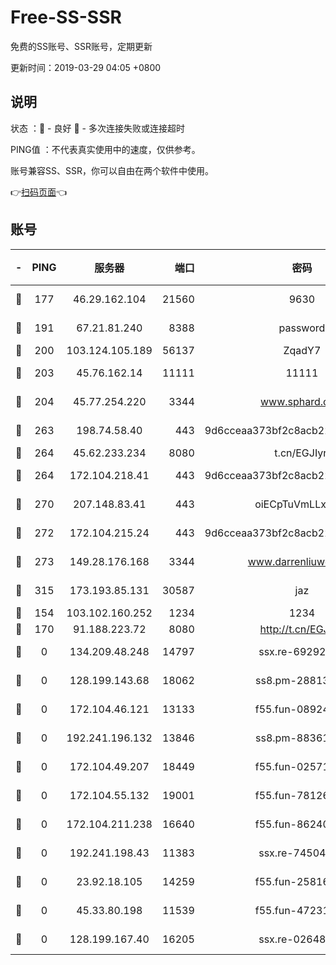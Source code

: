 # Free-SS-SSR

免费的SS账号、SSR账号，定期更新

更新时间：2019-03-29 04:05 +0800

## 说明

状态     ：🙂 - 良好 🙁 - 多次连接失败或连接超时

PING值   ：不代表真实使用中的速度，仅供参考。

账号兼容SS、SSR，你可以自由在两个软件中使用。

👉[扫码页面](https://liesauer.github.io/Free-SS-SSR/)👈

## 账号

|-|PING|服务器|端口|密码|加密方式|区域|
|:----:|:----:|:-----:|-----:|:----:|:----:|:----:|
|🙂|177|46.29.162.104|21560|9630|aes-128-ctr|RU|
|🙂|191|67.21.81.240|8388|password|aes-256-cfb|US|
|🙂|200|103.124.105.189|56137|ZqadY7|chacha20|US|
|🙂|203|45.76.162.14|11111|11111|aes-256-cfb|SG|
|🙂|204|45.77.254.220|3344|www.sphard.com|aes-256-cfb|SG|
|🙂|263|198.74.58.40|443|9d6cceaa373bf2c8acb22e60b6a58be6|aes-256-cfb|US|
|🙂|264|45.62.233.234|8080|t.cn/EGJIyrl|rc4-md5|CA|
|🙂|264|172.104.218.41|443|9d6cceaa373bf2c8acb22e60b6a58be6|aes-256-cfb|US|
|🙂|270|207.148.83.41|443|oiECpTuVmLLxk4Ts|aes-256-cfb|AU|
|🙂|272|172.104.215.24|443|9d6cceaa373bf2c8acb22e60b6a58be6|aes-256-cfb|US|
|🙂|273|149.28.176.168|3344|www.darrenliuwei.com|aes-256-cfb|AU|
|🙂|315|173.193.85.131|30587|jaz|aes-256-cfb|US|
|🙂|154|103.102.160.252|1234|1234|rc4-md5|JP|
|🙁|170|91.188.223.72|8080|http://t.cn/EGJIyrl|rc4-md5|RU|
|🙁|0|134.209.48.248|14797|ssx.re-69292287|aes-256-cfb|US|
|🙁|0|128.199.143.68|18062|ss8.pm-28813046|aes-256-cfb|SG|
|🙁|0|172.104.46.121|13133|f55.fun-08924883|aes-256-cfb|SG|
|🙁|0|192.241.196.132|13846|ss8.pm-88361455|aes-256-cfb|US|
|🙁|0|172.104.49.207|18449|f55.fun-02571373|aes-256-cfb|SG|
|🙁|0|172.104.55.132|19001|f55.fun-78126963|aes-256-cfb|SG|
|🙁|0|172.104.211.238|16640|f55.fun-86240791|aes-256-cfb|US|
|🙁|0|192.241.198.43|11383|ssx.re-74504347|aes-256-cfb|US|
|🙁|0|23.92.18.105|14259|f55.fun-25816002|aes-256-cfb|US|
|🙁|0|45.33.80.198|11539|f55.fun-47231627|aes-256-cfb|US|
|🙁|0|128.199.167.40|16205|ssx.re-02648132|aes-256-cfb|SG|
